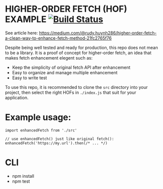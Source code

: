 # HIGHER-ORDER FETCH (HOF) EXAMPLE [![Build Status](https://travis-ci.org/stssoftware/higher-order-fetch.svg?branch=master)](https://travis-ci.org/stssoftware/higher-order-fetch)

See article here: https://medium.com/@rudy.huynh286/higher-order-fetch-a-clean-way-to-enhance-fetch-method-21fc2765f76

Despite being well tested and ready for production, this repo does not mean to be a library. It is a proof of concept for higher-order fetch, an idea that makes fetch enhancement elegent such as:
* Keep the simplicity of original fetch API after enhancement
* Easy to organize and manage multiple enhancement
* Easy to write test

To use this repo, it is recommended to clone the `src` directory into your project, then select the right HOFs in `./index.js` that suit for your application.

# Example usage:
```
import enhancedFetch from './src'

// use enhancedFetch() just like original fetch():
enhancedFetch('https://my.url').then(/* ... */)
```

# CLI
* npm install
* npm test

